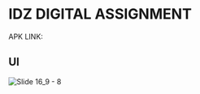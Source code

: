 # IDZ DIGITAL ASSIGNMENT
APK LINK: 
## UI
![Slide 16_9 - 8](https://github.com/gyanraj06/idz-assignment-01/assets/64907746/f0928f15-7f91-4aa8-bc59-843cc28b5fe0)
